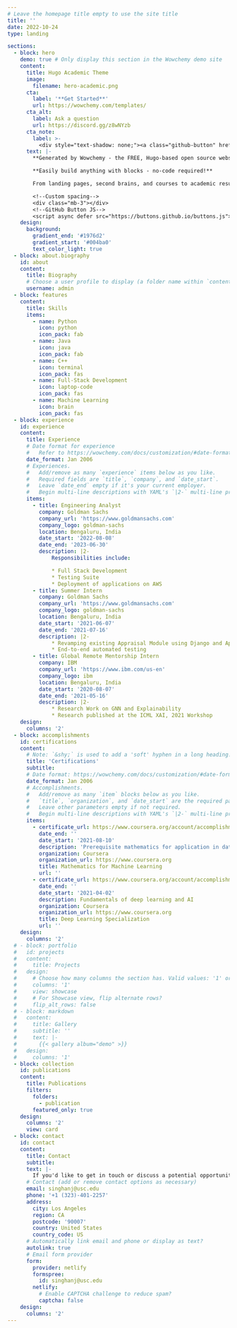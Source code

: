 ```yaml
---
# Leave the homepage title empty to use the site title
title: ''
date: 2022-10-24
type: landing

sections:
  - block: hero
    demo: true # Only display this section in the Wowchemy demo site
    content:
      title: Hugo Academic Theme
      image:
        filename: hero-academic.png
      cta:
        label: '**Get Started**'
        url: https://wowchemy.com/templates/
      cta_alt:
        label: Ask a question
        url: https://discord.gg/z8wNYzb
      cta_note:
        label: >-
          <div style="text-shadow: none;"><a class="github-button" href="https://github.com/wowchemy/wowchemy-hugo-themes" data-icon="octicon-star" data-size="large" data-show-count="true" aria-label="Star">Star Wowchemy Website Builder</a></div><div style="text-shadow: none;"><a class="github-button" href="https://github.com/wowchemy/starter-hugo-academic" data-icon="octicon-star" data-size="large" data-show-count="true" aria-label="Star">Star the Academic template</a></div>
      text: |-
        **Generated by Wowchemy - the FREE, Hugo-based open source website builder trusted by 500,000+ sites.**

        **Easily build anything with blocks - no-code required!**

        From landing pages, second brains, and courses to academic resumés, conferences, and tech blogs.

        <!--Custom spacing-->
        <div class="mb-3"></div>
        <!--GitHub Button JS-->
        <script async defer src="https://buttons.github.io/buttons.js"></script>
    design:
      background:
        gradient_end: '#1976d2'
        gradient_start: '#004ba0'
        text_color_light: true
  - block: about.biography
    id: about
    content:
      title: Biography
      # Choose a user profile to display (a folder name within `content/authors/`)
      username: admin
  - block: features
    content:
      title: Skills
      items:
        - name: Python
          icon: python
          icon_pack: fab
        - name: Java
          icon: java
          icon_pack: fab
        - name: C++
          icon: terminal
          icon_pack: fas
        - name: Full-Stack Development
          icon: laptop-code
          icon_pack: fas
        - name: Machine Learning
          icon: brain
          icon_pack: fas
  - block: experience
    id: experience
    content:
      title: Experience
      # Date format for experience
      #   Refer to https://wowchemy.com/docs/customization/#date-format
      date_format: Jan 2006
      # Experiences.
      #   Add/remove as many `experience` items below as you like.
      #   Required fields are `title`, `company`, and `date_start`.
      #   Leave `date_end` empty if it's your current employer.
      #   Begin multi-line descriptions with YAML's `|2-` multi-line prefix.
      items:
        - title: Engineering Analyst
          company: Goldman Sachs
          company_url: 'https://www.goldmansachs.com'
          company_logo: goldman-sachs
          location: Bengaluru, India
          date_start: '2022-08-08'
          date_end: '2023-06-30'
          description: |2-
              Responsibilities include:

              * Full Stack Development
              * Testing Suite
              * Deployment of applications on AWS
        - title: Summer Intern
          company: Goldman Sachs
          company_url: 'https://www.goldmansachs.com'
          company_logo: goldman-sachs
          location: Bengaluru, India
          date_start: '2021-06-07'
          date_end: '2021-07-16'
          description: |2-
              * Revamping existing Appraisal Module using Django and Appian
              * End-to-end automated testing
        - title: Global Remote Mentorship Intern
          company: IBM
          company_url: 'https://www.ibm.com/us-en'
          company_logo: ibm
          location: Bengaluru, India
          date_start: '2020-08-07'
          date_end: '2021-05-16'
          description: |2-
              * Research Work on GNN and Explainability
              * Research published at the ICML XAI, 2021 Workshop
    design:
      columns: '2'
  - block: accomplishments
    id: certifications
    content:
      # Note: `&shy;` is used to add a 'soft' hyphen in a long heading.
      title: 'Certifications'
      subtitle:
      # Date format: https://wowchemy.com/docs/customization/#date-format
      date_format: Jan 2006
      # Accomplishments.
      #   Add/remove as many `item` blocks below as you like.
      #   `title`, `organization`, and `date_start` are the required parameters.
      #   Leave other parameters empty if not required.
      #   Begin multi-line descriptions with YAML's `|2-` multi-line prefix.
      items:
        - certificate_url: https://www.coursera.org/account/accomplishments/specialization/KFRYT4SCUHTF?utm_source%3Dandroid%26utm_medium%3Dcertificate%26utm_content%3Dcert_image%26utm_campaign%3Dsharing_cta%26utm_product%3Ds12n
          date_end: ''
          date_start: '2021-08-10'
          description: 'Prerequisite mathematics for application in data science and machine learning'
          organization: Coursera
          organization_url: https://www.coursera.org
          title: Mathematics for Machine Learning
          url: ''
        - certificate_url: https://www.coursera.org/account/accomplishments/specialization/certificate/Z6VRBQACUQXG
          date_end: ''
          date_start: '2021-04-02'
          description: Fundamentals of deep learning and AI
          organization: Coursera
          organization_url: https://www.coursera.org
          title: Deep Learning Specialization
          url: ''
    design:
      columns: '2'
  # - block: portfolio
  #   id: projects
  #   content:
  #     title: Projects
  #   design:
  #     # Choose how many columns the section has. Valid values: '1' or '2'.
  #     columns: '1'
  #     view: showcase
  #     # For Showcase view, flip alternate rows?
  #     flip_alt_rows: false
  # - block: markdown
  #   content:
  #     title: Gallery
  #     subtitle: ''
  #     text: |-
  #       {{< gallery album="demo" >}}
  #   design:
  #     columns: '1'
  - block: collection
    id: publications
    content:
      title: Publications
      filters:
        folders:
          - publication
        featured_only: true
    design:
      columns: '2'
      view: card
  - block: contact
    id: contact
    content:
      title: Contact
      subtitle:
      text: |-
        If you'd like to get in touch or discuss a potential opportunity, please feel free to contact me!
      # Contact (add or remove contact options as necessary)
      email: singhanj@usc.edu
      phone: '+1 (323)-401-2257'
      address:
        city: Los Angeles
        region: CA
        postcode: '90007'
        country: United States
        country_code: US
      # Automatically link email and phone or display as text?
      autolink: true
      # Email form provider
      form:
        provider: netlify
        formspree:
          id: singhanj@usc.edu
        netlify:
          # Enable CAPTCHA challenge to reduce spam?
          captcha: false
    design:
      columns: '2'
---
```

